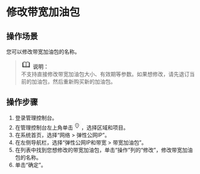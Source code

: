 # 修改带宽加油包<a name="bandwidthpk_0004"></a>

## 操作场景<a name="section15598193716333"></a>

您可以修改带宽加油包的名称。

>![](public_sys-resources/icon-note.gif) **说明：**   
>不支持直接修改带宽加油包大小、有效期等参数。如果想修改，请先退订当前的加油包，然后重新购买新的加油包。  

## 操作步骤<a name="section61611234143615"></a>

1.  登录管理控制台。
2.  在管理控制台左上角单击![](figures/icon-region.png)，选择区域和项目。
3.  在系统首页，选择“网络 \> 弹性公网IP”。
4.  在左侧导航栏，选择“弹性公网IP和带宽 \> 带宽加油包”。
5.  在列表中找到您想修改的带宽加油包，单击“操作”列的“修改”，修改带宽加油包的名称。
6.  单击“确定”。

